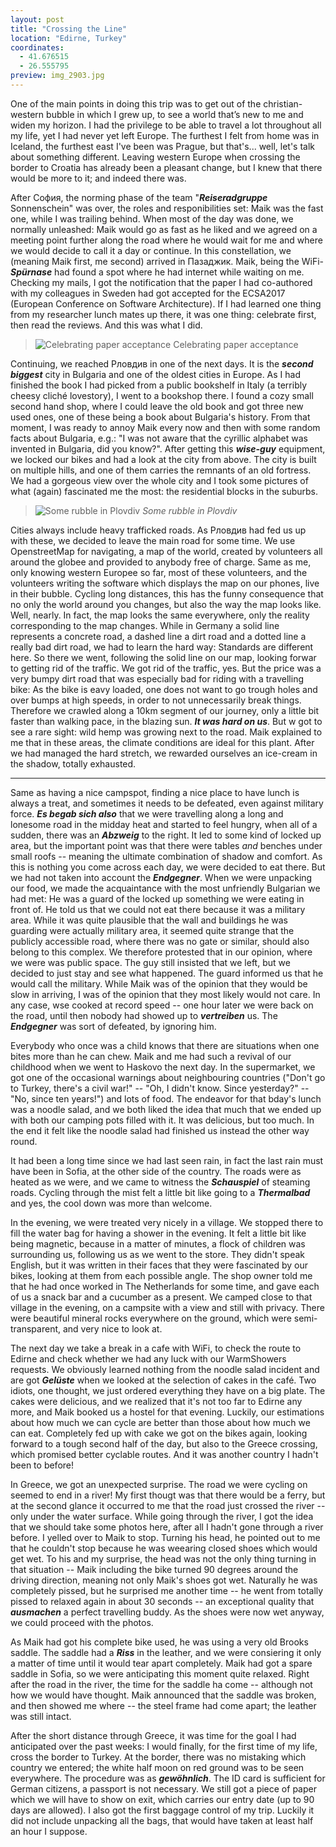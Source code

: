 ```yaml
---
layout: post
title: "Crossing the Line"
location: "Edirne, Turkey"
coordinates:
  - 41.676515
  - 26.555795
preview: img_2903.jpg
---
```

One of the main points in doing this trip was to get out of the christian-western bubble in which I grew up, to see a world that’s new to me and widen my horizon. I had the privilege to be able to travel a lot throughout all my life, yet I had never yet left Europe. The furthest I felt from home was in Iceland, the furthest east I've been was Prague, but that's... well, let's talk about something different.
Leaving western Europe when crossing the border to Croatia has already been a pleasant change, but I knew that there would be more to it; and indeed there was.

After София, the norming phase of the team "***Reiseradgruppe*** Sonnenschein" was over, the roles and responibilities set: Maik was the fast one, while I was trailing behind. When most of the day was done, we normally unleashed: Maik would go as fast as he liked and we agreed on a meeting point further along the road where he would wait for me and where we would decide to call it a day or continue. In this constellation, we (meaning Maik first, me second) arrived in Пазаджик. Maik, being the WiFi-***Spürnase*** had found a spot where he had internet while waiting on me. Checking my mails, I got the notification that the paper I had co-authored with my colleagues in Sweden had got accepted for the ECSA2017 (European Conference on Software Architecture). If I had learned one thing from my researcher lunch mates up there, it was one thing: celebrate first, then read the reviews. And this was what I did.

> ![Celebrating paper acceptance](/images/img_20170609_172023.jpg)
> Celebrating paper acceptance

Continuing, we reached Рловдив in one of the next days. It is the ***second biggest*** city in Bulgaria and one of the oldest cities in Europe. As I had finished the book I had picked from a public bookshelf in Italy (a terribly cheesy cliché lovestory), I went to a bookshop there. I found a cozy small second hand shop, where I could leave the old book and got three new used ones, one of these being a book about Bulgaria's history. From that moment, I was ready to annoy Maik every now and then with some random facts about Bulgaria, e.g.: "I was not aware that the cyrillic alphabet was invented in Bulgaria, did you know?". After getting this ***wise-guy*** equipment, we locked our bikes and had a look at the city from above. The city is built on multiple hills, and one of them carries the remnants of an old fortress. We had a gorgeous view over the whole city and I took some pictures of what (again) fascinated me the most: the residential blocks in the suburbs.

> ![Some rubble in Plovdiv](/images/img_2779.jpg)
> *Some rubble in Plovdiv*

Cities always include heavy trafficked roads. As Рловдив had fed us up with these, we decided to leave the main road for some time. We use OpenstreetMap for navigating, a map of the world, created by volunteers all around the globee and provided to anybody free of charge. Same as me, only knowing western Europee so far, most of these volunteers, and the volunteers writing the software which displays the map on our phones, live in their bubble. Cycling long distances, this has the funny consequence that no only the world around you changes, but also the way the map looks like. Well, nearly. In fact, the map looks the same everywhere, only the reality corresponding to the map changes. While in Germany a solid line represents a concrete road, a dashed line a dirt road and a dotted line a really bad dirt road, we had to learn the hard way: Standards are different here. So there we went, following the solid line on our map, looking forwar to getting rid of the traffic. We got rid of the traffic, yes. But the price was a very bumpy dirt road that was especially bad for riding with a travelling bike: As the bike is eavy loaded, one does not want to go trough holes and over bumps at high speeds, in order to not unnecessarily break things. Therefore we crawled along a 10km segment of our journey, only a little bit faster than walking pace, in the blazing sun. ***It was hard on us***. But w got to see a rare sight: wild hemp was growing next to the road. Maik explained to me that in these areas, the climate conditions are ideal for this plant. After we had managed the hard stretch, we rewarded ourselves an ice-cream in the shadow, totally exhausted.

* * *

Same as having a nice campspot, finding a nice place to have lunch is always a treat, and sometimes it needs to be defeated, even against military force. ***Es begab sich also*** that we were travelling along a long and lonesome road in the midday heat and started to feel hungry, when all of a sudden, there was an ***Abzweig*** to the right. It led to some kind of locked up area, but the important point was that there were tables *and* benches under small roofs -- meaning the ultimate combination of shadow and comfort. As this is nothing you come across each day, we were decided to eat there. But we had not taken into account the ***Endgegner***. When we were unpacking our food, we made the acquaintance with the most unfriendly Bulgarian we had met: He was a guard of the locked up something we were eating in front of. He told us that we could not eat there because it was a military area. While it was quite plausible that the wall and buildings he was guarding were actually military area, it seemed quite strange that the publicly accessible road, where there was no gate or similar, should also belong to this complex. We therefore protested that in our opinion, where we were was public space. The guy still insisted that we left, but we decided to just stay and see what happened. The guard informed us that he would call the military. While Maik was of the opinion that they would be slow in arriving, I was of the opinion that they most likely would not care. In any case, wse cooked at record speed -- one hour later we were back on the road, until then nobody had showed up to ***vertreiben*** us. The ***Endgegner*** was sort of defeated, by ignoring him.

Everybody who once was a child knows that there are situations when one bites more than he can chew. Maik and me had such a revival of our childhood when we went to Haskovo the next day. In the supermarket, we got one of the occasional warnings about neighbouring countries ("Don't go to Turkey, there's a civil war!" -- "Oh, I didn't know. Since yesterday?" -- "No, since ten years!") and lots of food. The endeavor for that bday's lunch was a noodle salad, and we both liked the idea that much that we ended up with both our camping pots filled with it. It was delicious, but too much. In the end it felt like the noodle salad had finished us instead the other way round.

It had been a long time since we had last seen rain, in fact the last rain must have been in Sofia, at the other side of the country. The roads were as heated as we were, and we came to witness the ***Schauspiel*** of steaming roads. Cycling through the mist felt a little bit like going to a ***Thermalbad*** and yes, the cool down was more than welcome.

In the evening, we were treated very nicely in a village. We stopped there to fill the water bag for having a shower in the evening. It felt a little bit like being magnetic, because in a matter of minutes, a flock of children was surrounding us, following us as we went to the store. They didn't speak English, but it was written in their faces that they were fascinated by our bikes, looking at them from each possible angle. The shop owner told me that he had once worked in The Netherlands for some time, and gave each of us a snack bar and a cucumber as a present. We camped close to that village in the evening, on a campsite with a view and still with privacy. There were beautiful mineral rocks everywhere on the ground, which were semi-transparent, and very nice to look at.

The next day we take a break in a cafe with WiFi, to check the route to Edirne and check whether we had any luck with our WarmShowers requests. We obviously learned nothing from the noodle salad incident and are got ***Gelüste*** when we looked at the selection of cakes in the café. Two idiots, one thought, we just ordered everything they have on a big plate. The cakes were delicious, and we realized that it's not too far to Edirne any more, and Maik booked us a hostel for that evening. Luckily, our estimations about how much we can cycle are better than those about how much we can eat. Completely fed up with cake we got on the bikes again, looking forward to a tough second half of the day, but also to the Greece crossing, which promised better cyclable routes. And it was another country I hadn't been to before!

In Greece, we got an unexpected surprise. The road we were cycling on seemed to end in a river! My first thougt was that there would be a ferry, but at the second glance it occurred to me that the road just crossed the river -- only under the water surface. While going through the river, I got the idea that we should take some photos here, after all I hadn't gone through a river before. I yelled over to Maik to stop. Turning his head, he pointed out to me that he couldn't stop because he was weearing closed shoes which would get wet. To his and my surprise, the head was not the only thing turning in that situation -- Maik including the bike turned 90 degrees around the driving direction, meaning not only Maik's shoes got wet. Naturally he was completely pissed, but he surprised me another time -- he went from totally pissed to relaxed again in about 30 seconds -- an exceptional quality that ***ausmachen*** a perfect travelling buddy. As the shoes were now wet anyway, we could proceed with the photos.

As Maik had got his complete bike used, he was using a very old Brooks saddle. The saddle had a ***Riss*** in the leather, and we were consiering it only a matter of time until it would tear apart completely. Maik had got a spare saddle in Sofia, so we were anticipating this moment quite relaxed. Right after the road in the river, the time for the saddle ha come -- although not how we would have thought. Maik announced that the saddle was broken, and then showed me where -- the steel frame had come apart; the leather was still intact.

After the short distance through Greece, it was time for the goal I had anticipated over the past weeks: I would finally, for the first time of my life, cross the border to Turkey. At the border, there was no mistaking which country we entered; the white half moon on red ground was to be seen everywhere. The procedure was as ***gewöhnlich***. The ID card is sufficient for German citizens, a passport is not necessary. We still got a piece of paper which we will have to show on exit, which carries our entry date (up to 90 days are allowed). I also got the first baggage control of my trip. Luckily it did not include unpacking all the bags, that would have taken at least half an hour I suppose.
